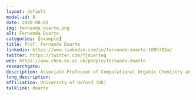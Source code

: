 ```yaml
---
layout: default
modal-id: 8
date: 2020-08-01
img: fernanda_duarte.png
alt: Fernanda Duarte
categories: [example]
title: Prof. Fernanda Duarte
linkedin: https://www.linkedin.com/in/fernanda-duarte-1095702a/
twitter: https://twitter.com/fjduarteg
web: https://www.chem.ox.ac.uk/people/fernanda-duarte
researchgate: 
description: Associate Professor of Computational Organic Chemistry at University of Oxford.
long_description:
affiliation: University of Oxford (UK)
talklink: duarte
---
```

